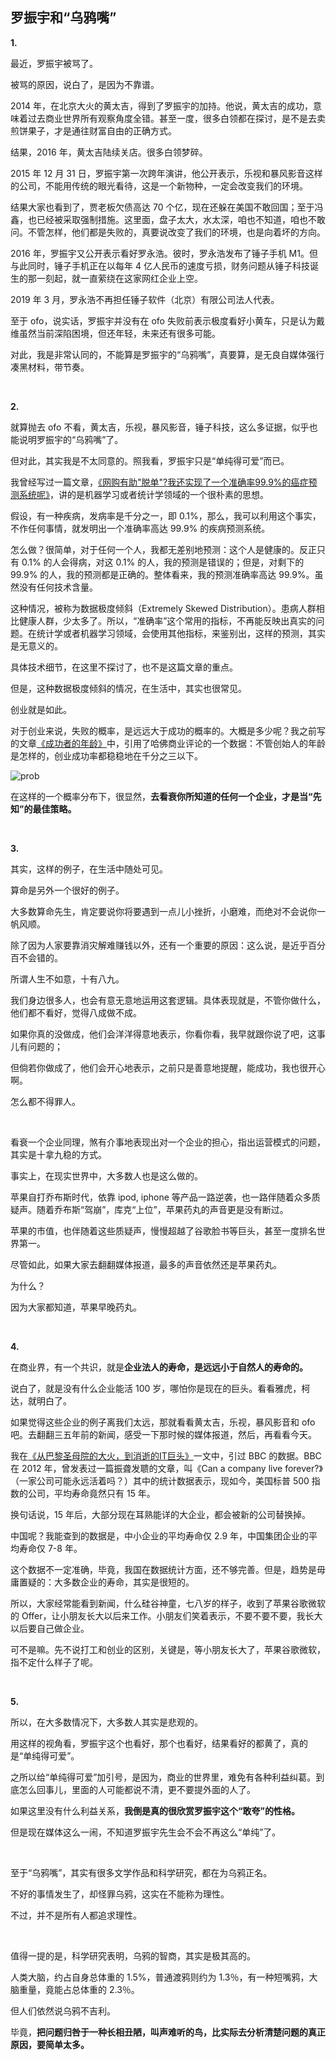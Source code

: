 ## 罗振宇和“乌鸦嘴”


**1.**

最近，罗振宇被骂了。

被骂的原因，说白了，是因为不靠谱。

2014 年，在北京大火的黄太吉，得到了罗振宇的加持。他说，黄太吉的成功，意味着过去商业世界所有观察角度全错。甚至一度，很多白领都在探讨，是不是去卖煎饼果子，才是通往财富自由的正确方式。

结果，2016 年，黄太吉陆续关店。很多白领梦碎。

2015 年 12 月 31 日，罗振宇第一次跨年演讲，他公开表示，乐视和暴风影音这样的公司，不能用传统的眼光看待，这是一个新物种，一定会改变我们的环境。

结果大家也看到了，贾老板欠债高达 70 个亿，现在还躲在美国不敢回国；至于冯鑫，也已经被采取强制措施。这里面，盘子太大，水太深，咱也不知道，咱也不敢问。不管怎样，他们都是失败的，真要说改变了我们的环境，也是向着坏的方向。

2016 年，罗振宇又公开表示看好罗永浩。彼时，罗永浩发布了锤子手机 M1。但与此同时，锤子手机正在以每年 4 亿人民币的速度亏损，财务问题从锤子科技诞生的那一刻起，就一直萦绕在这家网红企业上空。

2019 年 3 月，罗永浩不再担任锤子软件（北京）有限公司法人代表。

至于 ofo，说实话，罗振宇并没有在 ofo 失败前表示极度看好小黄车，只是认为戴维虽然当前深陷困境，但还年轻，未来还有很多可能。

对此，我是非常认同的，不能算是罗振宇的“乌鸦嘴”，真要算，是无良自媒体强行凑黑材料，带节奏。

<br/>

**2.**

就算抛去 ofo 不看，黄太吉，乐视，暴风影音，锤子科技，这么多证据，似乎也能说明罗振宇的“乌鸦嘴”了。

但对此，其实我是不太同意的。照我看，罗振宇只是“单纯得可爱”而已。

我曾经写过一篇文章，[《网购有助"脱单"?我还实现了一个准确率99.9%的癌症预测系统呢》](../../2017/2017-09-02/)，讲的是机器学习或者统计学领域的一个很朴素的思想。

假设，有一种疾病，发病率是千分之一，即 0.1%，那么，我可以利用这个事实，不作任何事情，就发明出一个准确率高达 99.9% 的疾病预测系统。

怎么做？很简单，对于任何一个人，我都无差别地预测：这个人是健康的。反正只有 0.1% 的人会得病，对这 0.1% 的人，我的预测是错误的；但是，对剩下的 99.9% 的人，我的预测都是正确的。整体看来，我的预测准确率高达 99.9%。虽然没有任何技术含量。

这种情况，被称为数据极度倾斜（Extremely Skewed Distribution）。患病人群相比健康人群，少太多了。所以，“准确率”这个常用的指标，不再能反映出真实的问题。在统计学或者机器学习领域，会使用其他指标，来鉴别出，这样的预测，其实是无意义的。

具体技术细节，在这里不探讨了，也不是这篇文章的重点。

但是，这种数据极度倾斜的情况，在生活中，其实也很常见。

创业就是如此。

对于创业来说，失败的概率，是远远大于成功的概率的。大概是多少呢？我之前写的文章[《成功者的年龄》](../2019-07-31/)中，引用了哈佛商业评论的一个数据：不管创始人的年龄是怎样的，创业成功率都稳稳地在千分之三以下。

![prob](prob.png)

在这样的一个概率分布下，很显然，**去看衰你所知道的任何一个企业，才是当“先知”的最佳策略。**

<br/>

**3.**

其实，这样的例子，在生活中随处可见。

算命是另外一个很好的例子。

大多数算命先生，肯定要说你将要遇到一点儿小挫折，小磨难，而绝对不会说你一帆风顺。

除了因为人家要靠消灾解难赚钱以外，还有一个重要的原因：这么说，是近乎百分百不会错的。

所谓人生不如意，十有八九。

我们身边很多人，也会有意无意地运用这套逻辑。具体表现就是，不管你做什么，他们都不看好，觉得八成做不成。

如果你真的没做成，他们会洋洋得意地表示，你看你看，我早就跟你说了吧，这事儿有问题的；

但倘若你做成了，他们会开心地表示，之前只是善意地提醒，能成功，我也很开心啊。

怎么都不得罪人。

<br/>

看衰一个企业同理，煞有介事地表现出对一个企业的担心，指出运营模式的问题，其实是十拿九稳的方式。

事实上，在现实世界中，大多数人也是这么做的。

苹果自打乔布斯时代，依靠 ipod, iphone 等产品一路逆袭，也一路伴随着众多质疑声。随着乔布斯“驾崩”，库克“上位”，苹果药丸的声音更是没有断过。

苹果的市值，也伴随着这些质疑声，慢慢超越了谷歌脸书等巨头，甚至一度排名世界第一。

尽管如此，如果大家去翻翻媒体报道，最多的声音依然还是苹果药丸。

为什么？

因为大家都知道，苹果早晚药丸。

<br/>

**4.**

在商业界，有一个共识，就是**企业法人的寿命，是远远小于自然人的寿命的。**

说白了，就是没有什么企业能活 100 岁，哪怕你是现在的巨头。看看雅虎，柯达，就明白了。

如果觉得这些企业的例子离我们太远，那就看看黄太吉，乐视，暴风影音和 ofo 吧。去翻翻三五年前的新闻，感受一下那时候的媒体报道，然后，再看看今天。

我在[《从巴黎圣母院的大火，到消逝的IT巨头》](../2019-04-18/)一文中，引过 BBC 的数据。BBC 在 2012 年，曾发表过一篇振聋发聩的文章，叫《Can a company live forever?》（一家公司可能永远活着吗？）其中的统计数据表示，现如今，美国标普 500 指数的公司，平均寿命竟然只有 15 年。

换句话说，15 年后，大部分现在耳熟能详的大企业，都会被新的公司替换掉。

中国呢？我能查到的数据是，中小企业的平均寿命仅 2.9 年，中国集团企业的平均寿命仅 7-8 年。

这个数据不一定准确，毕竟，我国在数据统计方面，还不够完善。但是，趋势是毋庸置疑的：大多数企业的寿命，其实是很短的。

所以，大家经常能看到新闻，什么硅谷神童，七八岁的样子，收到了苹果谷歌微软的 Offer，让小朋友长大以后来工作。小朋友们笑着表示，不要不要不要，我长大以后要自己做企业。

可不是嘛。先不说打工和创业的区别，关键是，等小朋友长大了，苹果谷歌微软，指不定什么样子了呢。

<br/>

**5.**

所以，在大多数情况下，大多数人其实是悲观的。

用这样的视角看，罗振宇这个也看好，那个也看好，结果看好的都黄了，真的是“单纯得可爱”。

之所以给“单纯得可爱”加引号，是因为，商业的世界里，难免有各种利益纠葛。到底怎么回事儿，里面的人可能都说不清，更不要提外面的人了。

如果这里没有什么利益关系，**我倒是真的很欣赏罗振宇这个“敢夸”的性格。**

但是现在媒体这么一闹，不知道罗振宇先生会不会不再这么“单纯”了。

<br/>

至于“乌鸦嘴”，其实有很多文学作品和科学研究，都在为乌鸦正名。

不好的事情发生了，却怪罪乌鸦，这实在不能称为理性。

不过，并不是所有人都追求理性。

<br/>

值得一提的是，科学研究表明，乌鸦的智商，其实是极其高的。

人类大脑，约占自身总体重的 1.5%，普通渡鸦则约为 1.3％，有一种短嘴鸦，大脑重量，竟能占总体重的 2.3％。

但人们依然说乌鸦不吉利。

毕竟，**把问题归咎于一种长相丑陋，叫声难听的鸟，比实际去分析清楚问题的真正原因，要简单太多。**
